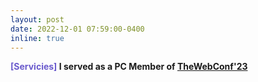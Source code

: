 ```yaml
---
layout: post
date: 2022-12-01 07:59:00-0400
inline: true
---
```


<b><font color='SlateBlue'>[Servicies]</font><b/> 
I served as a PC Member of [TheWebConf'23]()